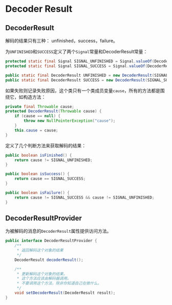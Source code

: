 # Decoder Result

## DecoderResult

解码的结果只有三种： unfinished，success，failure。

为`UNFINISHED`和`SUCCESS`定义了两个`Signal`常量和DecoderResult常量：

```java
protected static final Signal SIGNAL_UNFINISHED = Signal.valueOf(DecoderResult.class, "UNFINISHED");
protected static final Signal SIGNAL_SUCCESS = Signal.valueOf(DecoderResult.class, "SUCCESS");

public static final DecoderResult UNFINISHED = new DecoderResult(SIGNAL_UNFINISHED);
public static final DecoderResult SUCCESS = new DecoderResult(SIGNAL_SUCCESS);
```

如果失败则记录失败原因，这个类只有一个类成员变量`cause`，所有的方法都是围绕它，如构造方法：

```java
private final Throwable cause;
protected DecoderResult(Throwable cause) {
    if (cause == null) {
        throw new NullPointerException("cause");
    }
    this.cause = cause;
}
```

定义了几个判断方法来获取解码的结果：

```java
public boolean isFinished() {
    return cause != SIGNAL_UNFINISHED;
}

public boolean isSuccess() {
    return cause == SIGNAL_SUCCESS;
}

public boolean isFailure() {
    return cause != SIGNAL_SUCCESS && cause != SIGNAL_UNFINISHED;
}
```

## DecoderResultProvider

为被解码的消息的`DecoderResult`属性提供访问方法。

```java
public interface DecoderResultProvider {
    /**
     * 返回解码这个对象的结果
     */
    DecoderResult decoderResult();

    /**
     * 更新解码这个对象的结果。
     * 这个方法应该由解码器调用。
     * 不要调用这个方法，除非你知道自己在做什么。
     */
    void setDecoderResult(DecoderResult result);
}
```




